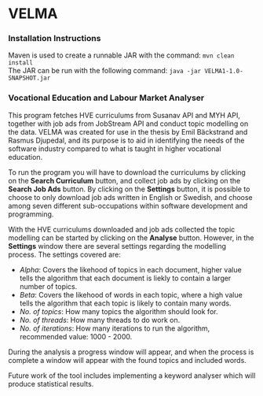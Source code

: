 # VELMA
### Installation Instructions
Maven is used to create a runnable JAR with the command: ```mvn clean install```  
The JAR can be run with the following command: ```java -jar VELMA1-1.0-SNAPSHOT.jar```
### Vocational Education and Labour Market Analyser
This program fetches HVE curriculums from Susanav API and MYH API, together with job ads from JobStream API and conduct topic modelling on the data. VELMA was created for use in the thesis by Emil Bäckstrand and Rasmus Djupedal, and its purpose is to aid in identifying the needs of the software industry compared to what is taught in higher vocational education.  
   
To run the program you will have to download the curriculums by clicking on the **Search Curriculum** button, and collect job ads by clicking on the **Search Job Ads** button. By clicking on the **Settings** button, it is possible to choose to only download job ads written in English or Swedish, and choose among seven different sub-occupations within software development and programming.  
  
With the HVE curriculums downloaded and job ads collected the topic modelling can be started by clicking on the **Analyse** button. However, in the **Settings** window there are several settings regarding the modelling process. The settings covered are: 
* *Alpha*: Covers the likehood of topics in each document, higher value tells the algorithm that each document is liekly to contain a larger number of topics.  
* *Beta*: Covers the likehood of words in each topic, where a high value tells the algorithm that each topic is likely to contain many words.  
* *No. of topics*: How many topics the algorithm should look for.  
* *No. of threads*: How many threads to do work on.  
* *No. of iterations*: How many iterations to run the algorithm, recommended value: 1000 - 2000.  
  
During the analysis a progress window will appear, and when the process is complete a window will appear with the found topics and included words.  
  
Future work of the tool includes implementing a keyword analyser which will produce statistical results.
